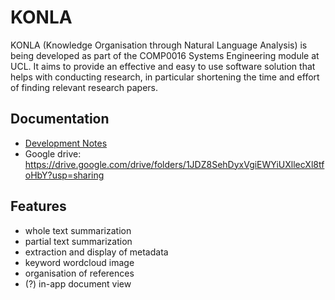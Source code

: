 # KONLA

KONLA (Knowledge Organisation through Natural Language Analysis) is being developed as part of the COMP0016 Systems Engineering module at UCL. It aims to provide an effective and easy to use software solution that helps with conducting research, in particular shortening the time and effort of finding relevant research papers.

## Documentation
 - [Development Notes](doc/dev_notes.md)
 - Google drive: https://drive.google.com/drive/folders/1JDZ8SehDyxVgiEWYiUXllecXl8tfoHbY?usp=sharing

## Features
 - whole text summarization
 - partial text summarization
 - extraction and display of metadata
 - keyword wordcloud image
 - organisation of references
 - (?) in-app document view
